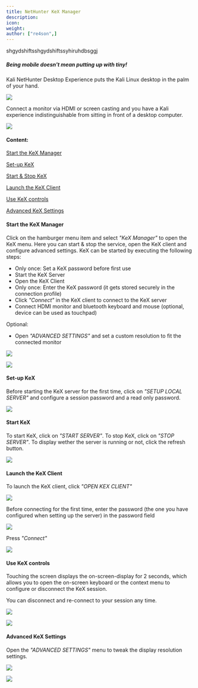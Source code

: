 ```yaml
---
title: NetHunter KeX Manager
description:
icon:
weight:
author: ["re4son",]
---
```

shgydshiftsshgydshiftssyhiruhdbsggj

##### *Being mobile doesn't mean putting up with tiny!*

Kali NetHunter Desktop Experience puts the Kali Linux desktop in the palm of your hand.

![](nh-kex-1.png)

Connect a monitor via HDMI or screen casting and you have a Kali experience indistinguishable from sitting in front of a desktop computer.

![](nh-kex-3s.png)

#### Content:

[Start the KeX Manager](#start-the-kex-manager)

[Set-up KeX](#set-up-kex)

[Start & Stop KeX](#start-kex)

[Launch the KeX Client](#launch-the-kex-client)

[Use KeX controls](#use-kex-controls)

[Advanced KeX Settings](#advanced-kex-settings)

#### Start the KeX Manager

Click on the hamburger menu item and select *"KeX Manager"* to open the KeX menu.
Here you can start & stop the service, open the KeX client and configure advanced settings.
KeX can be started by executing the following steps:

- Only once: Set a KeX password before first use
- Start the KeX Server
- Open the KeX Client
- Only once: Enter the KeX password (it gets stored securely in the connection profile)
- Click *"Connect"* in the KeX client to connect to the KeX server
- Connect HDMI monitor and bluetooth keyboard and mouse (optional, device can be used as touchpad)

Optional:

- Open *"ADVANCED SETTINGS"* and set a custom resolution to fit the connected monitor

![](NetHunter-KeX-10s.png)

![](NetHunter-KeX-20s.png)

#### Set-up KeX
Before starting the KeX server for the first time, click on *"SETUP LOCAL SERVER"* and configure a session password and a read only password.

![](NetHunter-KeX-30s.png)

#### Start KeX
To start KeX, click on *"START SERVER"*.
To stop KeX, click on *"STOP SERVER"*.
To display wether the server is running or not, click the refresh button.

![](NetHunter-KeX-40s.png)

#### Launch the KeX Client
To launch the KeX client, click *"OPEN KEX CLIENT"*

![](NetHunter-KeX-50s.png)

Before connecting for the first time, enter the password (the one you have configured when setting up the server) in the password field

![](NetHunter-KeX-50s.png)

Press *"Connect"*

![](NetHunter-KeX-55s.png)

#### Use KeX controls

Touching the screen displays the on-screen-display for 2 seconds, which allows you to open the on-screen keyboard or the context menu to configure or disconnect the KeX session.

You can disconnect and re-connect to your session any time.

![](NetHunter-KeX-60s.png)

![](NetHunter-KeX-70s.png)

#### Advanced KeX Settings

Open the *"ADVANCED SETTINGS"* menu to tweak the display resolution settings.

![](NetHunter-KeX-80s.png)

![](NetHunter-KeX-90s.png)
